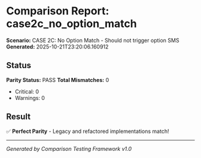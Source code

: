 # Comparison Report: case2c_no_option_match
**Scenario:** CASE 2C: No Option Match - Should not trigger option SMS
**Generated:** 2025-10-21T23:20:06.160912

## Status
**Parity Status:** PASS
**Total Mismatches:** 0
  - Critical: 0
  - Warnings: 0

## Result
✅ **Perfect Parity** - Legacy and refactored implementations match!

---
*Generated by Comparison Testing Framework v1.0*